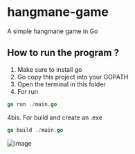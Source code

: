 # hangmane-game
 A simple hangmane game in Go
 
 ## How to run the program ?
 1. Make sure to install go 
 2. Go copy this project into your GOPATH
 3. Open the terminal in this folder
 4. For run 
 ```go
 go run ./main.go
 ```
 4bis. For build and create an .exe
 ```go
 go build ./main.go
```
![image](https://user-images.githubusercontent.com/91888197/200191254-66d5e57c-0237-4051-8c8b-b040e6df4cd0.png)

